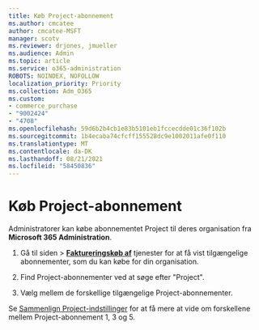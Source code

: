 ```yaml
---
title: Køb Project-abonnement
ms.author: cmcatee
author: cmcatee-MSFT
manager: scotv
ms.reviewer: drjones, jmueller
ms.audience: Admin
ms.topic: article
ms.service: o365-administration
ROBOTS: NOINDEX, NOFOLLOW
localization_priority: Priority
ms.collection: Adm_O365
ms.custom:
- commerce_purchase
- "9002424"
- "4708"
ms.openlocfilehash: 59d6b2b4cb1e83b5101eb1fccecdde01c36f102b
ms.sourcegitcommit: 1b4ecaba74cfcff155528dc9e1002011afe0f110
ms.translationtype: MT
ms.contentlocale: da-DK
ms.lasthandoff: 08/21/2021
ms.locfileid: "58450836"
---
```

# <a name="purchase-project-subscription"></a>Køb Project-abonnement

Administratorer kan købe abonnementet Project til deres organisation fra **Microsoft 365 Administration**.

1. Gå til siden   >  **[Faktureringskøb af](https://admin.microsoft.com/AdminPortal/Home?adminportal=1&msCV=%2BbOQtMNsz0ei8f5z.0.36#/catalog)** tjenester for at få vist tilgængelige abonnementer, som du kan købe for din organisation.

2. Find Project-abonnementer ved at søge efter "Project".

3. Vælg mellem de forskellige tilgængelige Project-abonnementer.

Se [Sammenlign Project-indstillinger](https://products.office.com/project/compare-microsoft-project-management-software?tab=1&OCID=AID2000748_SEM_5j2j5X4B&MarinID=5j2j5X4B|78821275986631|%2Bproject%20%2Bo365|bb|c||1261139959949905|kwd-78821311481635:loc-190&lnkd=Bing_O365SMB_App&msclkid=185eccc165db1d3da290924720afcaa4&ef_id=XoY8vgAAAUTu0Bj8:20200402200513:s) for at få mere at vide om forskellene mellem Project-abonnement 1, 3 og 5.
